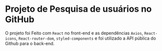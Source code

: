 # Projeto de Pesquisa de usuários no GitHub

O projeto foi Feito com `React` no front-end e as dependências `Axios`, `React-icons`, `React-router-dom`, `styled-components` e foi utilizado a API pública do Github para o back-end.
